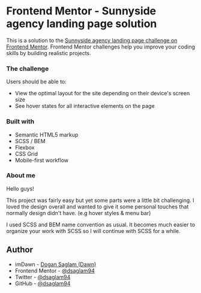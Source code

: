 # Frontend Mentor - Sunnyside agency landing page solution

This is a solution to the [Sunnyside agency landing page challenge on Frontend Mentor](https://www.frontendmentor.io/challenges/sunnyside-agency-landing-page-7yVs3B6ef). Frontend Mentor challenges help you improve your coding skills by building realistic projects.


### The challenge

Users should be able to:

- View the optimal layout for the site depending on their device's screen size
- See hover states for all interactive elements on the page

### Built with

- Semantic HTML5 markup
- SCSS / BEM
- Flexbox
- CSS Grid
- Mobile-first workflow

### About me

Hello guys! 

This project was fairly easy but yet some parts were a little bit challenging. I loved the design overall and wanted to give it some personal touches that normally design didn't have. (e.g hover styles & menu bar)

I used SCSS and BEM name convention as usual. It becomes much easier to organize your work with SCSS so I will continue with SCSS for a while. 



## Author

- imDawn - [Dogan Saglam (Dawn)](https://imdawn.netlify.app/)
- Frontend Mentor - [@dsaglam94](https://www.frontendmentor.io/profile/dsaglam94)
- Twitter - [@dsaglam94](https://www.twitter.com/dsaglam94)
- GitHub - [@dsaglam94](https://github.com/dsaglam94)
